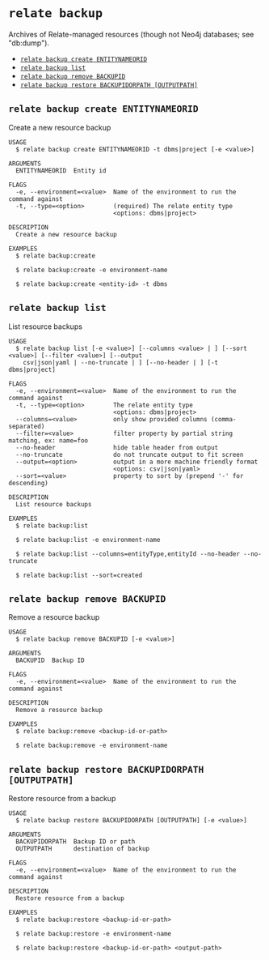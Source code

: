 `relate backup`
===============

Archives of Relate-managed resources (though not Neo4j databases; see "db:dump").

* [`relate backup create ENTITYNAMEORID`](#relate-backup-create-entitynameorid)
* [`relate backup list`](#relate-backup-list)
* [`relate backup remove BACKUPID`](#relate-backup-remove-backupid)
* [`relate backup restore BACKUPIDORPATH [OUTPUTPATH]`](#relate-backup-restore-backupidorpath-outputpath)

## `relate backup create ENTITYNAMEORID`

Create a new resource backup

```
USAGE
  $ relate backup create ENTITYNAMEORID -t dbms|project [-e <value>]

ARGUMENTS
  ENTITYNAMEORID  Entity id

FLAGS
  -e, --environment=<value>  Name of the environment to run the command against
  -t, --type=<option>        (required) The relate entity type
                             <options: dbms|project>

DESCRIPTION
  Create a new resource backup

EXAMPLES
  $ relate backup:create

  $ relate backup:create -e environment-name

  $ relate backup:create <entity-id> -t dbms
```

## `relate backup list`

List resource backups

```
USAGE
  $ relate backup list [-e <value>] [--columns <value> | ] [--sort <value>] [--filter <value>] [--output
    csv|json|yaml | --no-truncate | ] [--no-header | ] [-t dbms|project]

FLAGS
  -e, --environment=<value>  Name of the environment to run the command against
  -t, --type=<option>        The relate entity type
                             <options: dbms|project>
  --columns=<value>          only show provided columns (comma-separated)
  --filter=<value>           filter property by partial string matching, ex: name=foo
  --no-header                hide table header from output
  --no-truncate              do not truncate output to fit screen
  --output=<option>          output in a more machine friendly format
                             <options: csv|json|yaml>
  --sort=<value>             property to sort by (prepend '-' for descending)

DESCRIPTION
  List resource backups

EXAMPLES
  $ relate backup:list

  $ relate backup:list -e environment-name

  $ relate backup:list --columns=entityType,entityId --no-header --no-truncate

  $ relate backup:list --sort=created
```

## `relate backup remove BACKUPID`

Remove a resource backup

```
USAGE
  $ relate backup remove BACKUPID [-e <value>]

ARGUMENTS
  BACKUPID  Backup ID

FLAGS
  -e, --environment=<value>  Name of the environment to run the command against

DESCRIPTION
  Remove a resource backup

EXAMPLES
  $ relate backup:remove <backup-id-or-path>

  $ relate backup:remove -e environment-name
```

## `relate backup restore BACKUPIDORPATH [OUTPUTPATH]`

Restore resource from a backup

```
USAGE
  $ relate backup restore BACKUPIDORPATH [OUTPUTPATH] [-e <value>]

ARGUMENTS
  BACKUPIDORPATH  Backup ID or path
  OUTPUTPATH      destination of backup

FLAGS
  -e, --environment=<value>  Name of the environment to run the command against

DESCRIPTION
  Restore resource from a backup

EXAMPLES
  $ relate backup:restore <backup-id-or-path>

  $ relate backup:restore -e environment-name

  $ relate backup:restore <backup-id-or-path> <output-path>
```
